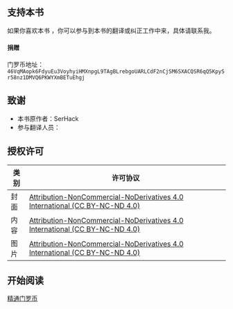 ## 支持本书

如果你喜欢本书 ，你可以参与到本书的翻译或纠正工作中来，具体请联系我。

#### 捐赠

门罗币地址： `46VqMAopk6FdyuEu3VoyhyiHMXnpgL9TAgBLrebgoUARLCdF2nCjSM6SXACQSR6qQ5KpySr58nz1DMVQ6PKWYXmBETuEhgj`

## 致谢

- 本书原作者：SerHack
- 参与翻译人员：

## 授权许可

| 类别 | 许可协议 |
| ------------ | ------------ |
| 封面  | [Attribution-NonCommercial-NoDerivatives 4.0 International (CC BY-NC-ND 4.0)](https://creativecommons.org/licenses/by-nc-nd/4.0/)  |
| 内容  | [Attribution-NonCommercial-NoDerivatives 4.0 International (CC BY-NC-ND 4.0)](https://creativecommons.org/licenses/by-nc-nd/4.0/)  |
| 图片  | [Attribution-NonCommercial-NoDerivatives 4.0 International (CC BY-NC-ND 4.0)](https://creativecommons.org/licenses/by-nc-nd/4.0/)  |

## 开始阅读

[精通门罗币](book/directory.md)
